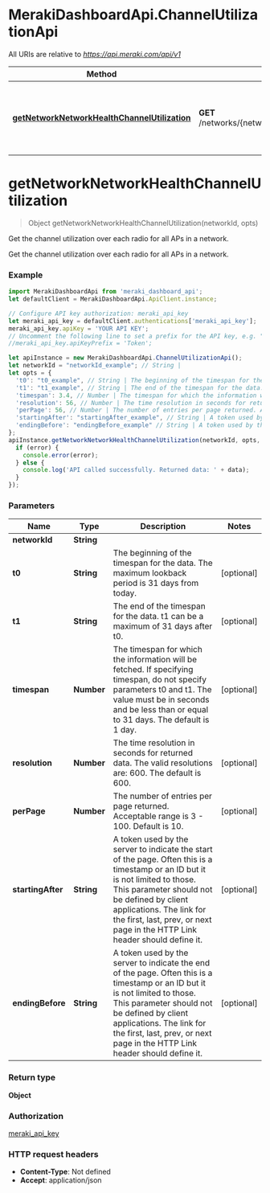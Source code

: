 # MerakiDashboardApi.ChannelUtilizationApi

All URIs are relative to *https://api.meraki.com/api/v1*

Method | HTTP request | Description
------------- | ------------- | -------------
[**getNetworkNetworkHealthChannelUtilization**](ChannelUtilizationApi.md#getNetworkNetworkHealthChannelUtilization) | **GET** /networks/{networkId}/networkHealth/channelUtilization | Get the channel utilization over each radio for all APs in a network.

<a name="getNetworkNetworkHealthChannelUtilization"></a>
# **getNetworkNetworkHealthChannelUtilization**
> Object getNetworkNetworkHealthChannelUtilization(networkId, opts)

Get the channel utilization over each radio for all APs in a network.

Get the channel utilization over each radio for all APs in a network.

### Example
```javascript
import MerakiDashboardApi from 'meraki_dashboard_api';
let defaultClient = MerakiDashboardApi.ApiClient.instance;

// Configure API key authorization: meraki_api_key
let meraki_api_key = defaultClient.authentications['meraki_api_key'];
meraki_api_key.apiKey = 'YOUR API KEY';
// Uncomment the following line to set a prefix for the API key, e.g. "Token" (defaults to null)
//meraki_api_key.apiKeyPrefix = 'Token';

let apiInstance = new MerakiDashboardApi.ChannelUtilizationApi();
let networkId = "networkId_example"; // String | 
let opts = { 
  't0': "t0_example", // String | The beginning of the timespan for the data. The maximum lookback period is 31 days from today.
  't1': "t1_example", // String | The end of the timespan for the data. t1 can be a maximum of 31 days after t0.
  'timespan': 3.4, // Number | The timespan for which the information will be fetched. If specifying timespan, do not specify parameters t0 and t1. The value must be in seconds and be less than or equal to 31 days. The default is 1 day.
  'resolution': 56, // Number | The time resolution in seconds for returned data. The valid resolutions are: 600. The default is 600.
  'perPage': 56, // Number | The number of entries per page returned. Acceptable range is 3 - 100. Default is 10.
  'startingAfter': "startingAfter_example", // String | A token used by the server to indicate the start of the page. Often this is a timestamp or an ID but it is not limited to those. This parameter should not be defined by client applications. The link for the first, last, prev, or next page in the HTTP Link header should define it.
  'endingBefore': "endingBefore_example" // String | A token used by the server to indicate the end of the page. Often this is a timestamp or an ID but it is not limited to those. This parameter should not be defined by client applications. The link for the first, last, prev, or next page in the HTTP Link header should define it.
};
apiInstance.getNetworkNetworkHealthChannelUtilization(networkId, opts, (error, data, response) => {
  if (error) {
    console.error(error);
  } else {
    console.log('API called successfully. Returned data: ' + data);
  }
});
```

### Parameters

Name | Type | Description  | Notes
------------- | ------------- | ------------- | -------------
 **networkId** | **String**|  | 
 **t0** | **String**| The beginning of the timespan for the data. The maximum lookback period is 31 days from today. | [optional] 
 **t1** | **String**| The end of the timespan for the data. t1 can be a maximum of 31 days after t0. | [optional] 
 **timespan** | **Number**| The timespan for which the information will be fetched. If specifying timespan, do not specify parameters t0 and t1. The value must be in seconds and be less than or equal to 31 days. The default is 1 day. | [optional] 
 **resolution** | **Number**| The time resolution in seconds for returned data. The valid resolutions are: 600. The default is 600. | [optional] 
 **perPage** | **Number**| The number of entries per page returned. Acceptable range is 3 - 100. Default is 10. | [optional] 
 **startingAfter** | **String**| A token used by the server to indicate the start of the page. Often this is a timestamp or an ID but it is not limited to those. This parameter should not be defined by client applications. The link for the first, last, prev, or next page in the HTTP Link header should define it. | [optional] 
 **endingBefore** | **String**| A token used by the server to indicate the end of the page. Often this is a timestamp or an ID but it is not limited to those. This parameter should not be defined by client applications. The link for the first, last, prev, or next page in the HTTP Link header should define it. | [optional] 

### Return type

**Object**

### Authorization

[meraki_api_key](../README.md#meraki_api_key)

### HTTP request headers

 - **Content-Type**: Not defined
 - **Accept**: application/json

